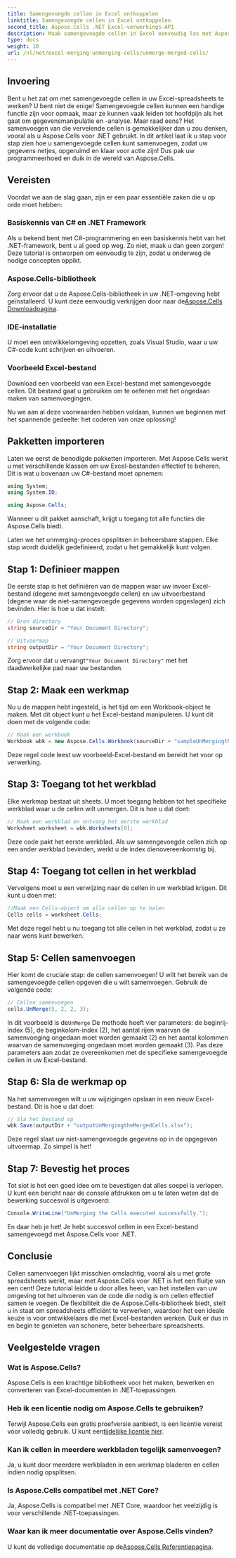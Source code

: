 ```yaml
---
title: Samengevoegde cellen in Excel ontkoppelen
linktitle: Samengevoegde cellen in Excel ontkoppelen
second_title: Aspose.Cells .NET Excel-verwerkings-API
description: Maak samengevoegde cellen in Excel eenvoudig los met Aspose.Cells voor .NET. Volg onze stapsgewijze handleiding om betere spreadsheets te maken.
type: docs
weight: 10
url: /nl/net/excel-merging-unmerging-cells/unmerge-merged-cells/
---
```

## Invoering

Bent u het zat om met samengevoegde cellen in uw Excel-spreadsheets te werken? U bent niet de enige! Samengevoegde cellen kunnen een handige functie zijn voor opmaak, maar ze kunnen vaak leiden tot hoofdpijn als het gaat om gegevensmanipulatie en -analyse. Maar raad eens? Het samenvoegen van die vervelende cellen is gemakkelijker dan u zou denken, vooral als u Aspose.Cells voor .NET gebruikt. In dit artikel laat ik u stap voor stap zien hoe u samengevoegde cellen kunt samenvoegen, zodat uw gegevens netjes, opgeruimd en klaar voor actie zijn! Dus pak uw programmeerhoed en duik in de wereld van Aspose.Cells.

## Vereisten

Voordat we aan de slag gaan, zijn er een paar essentiële zaken die u op orde moet hebben:

### Basiskennis van C# en .NET Framework
Als u bekend bent met C#-programmering en een basiskennis hebt van het .NET-framework, bent u al goed op weg. Zo niet, maak u dan geen zorgen! Deze tutorial is ontworpen om eenvoudig te zijn, zodat u onderweg de nodige concepten oppikt.

### Aspose.Cells-bibliotheek
Zorg ervoor dat u de Aspose.Cells-bibliotheek in uw .NET-omgeving hebt geïnstalleerd. U kunt deze eenvoudig verkrijgen door naar de[Aspose.Cells Downloadpagina](https://releases.aspose.com/cells/net/).

### IDE-installatie
U moet een ontwikkelomgeving opzetten, zoals Visual Studio, waar u uw C#-code kunt schrijven en uitvoeren.

### Voorbeeld Excel-bestand
Download een voorbeeld van een Excel-bestand met samengevoegde cellen. Dit bestand gaat u gebruiken om te oefenen met het ongedaan maken van samenvoegingen.

Nu we aan al deze voorwaarden hebben voldaan, kunnen we beginnen met het spannende gedeelte: het coderen van onze oplossing!

## Pakketten importeren

Laten we eerst de benodigde pakketten importeren. Met Aspose.Cells werkt u met verschillende klassen om uw Excel-bestanden effectief te beheren. Dit is wat u bovenaan uw C#-bestand moet opnemen:

```csharp
using System;
using System.IO;

using Aspose.Cells;
```

Wanneer u dit pakket aanschaft, krijgt u toegang tot alle functies die Aspose.Cells biedt.

Laten we het unmerging-proces opsplitsen in beheersbare stappen. Elke stap wordt duidelijk gedefinieerd, zodat u het gemakkelijk kunt volgen.

## Stap 1: Definieer mappen

De eerste stap is het definiëren van de mappen waar uw invoer Excel-bestand (degene met samengevoegde cellen) en uw uitvoerbestand (degene waar de niet-samengevoegde gegevens worden opgeslagen) zich bevinden. Hier is hoe u dat instelt:

```csharp
// Bron directory
string sourceDir = "Your Document Directory"; 

// Uitvoermap
string outputDir = "Your Document Directory"; 
```

 Zorg ervoor dat u vervangt`"Your Document Directory"` met het daadwerkelijke pad naar uw bestanden.

## Stap 2: Maak een werkmap

Nu u de mappen hebt ingesteld, is het tijd om een Workbook-object te maken. Met dit object kunt u het Excel-bestand manipuleren. U kunt dit doen met de volgende code:

```csharp
// Maak een werkboek
Workbook wbk = new Aspose.Cells.Workbook(sourceDir + "sampleUnMergingtheMergedCells.xlsx");
```

Deze regel code leest uw voorbeeld-Excel-bestand en bereidt het voor op verwerking. 

## Stap 3: Toegang tot het werkblad

Elke werkmap bestaat uit sheets. U moet toegang hebben tot het specifieke werkblad waar u de cellen wilt unmergen. Dit is hoe u dat doet:

```csharp
// Maak een werkblad en ontvang het eerste werkblad
Worksheet worksheet = wbk.Worksheets[0];
```

Deze code pakt het eerste werkblad. Als uw samengevoegde cellen zich op een ander werkblad bevinden, werkt u de index dienovereenkomstig bij.

## Stap 4: Toegang tot cellen in het werkblad

Vervolgens moet u een verwijzing naar de cellen in uw werkblad krijgen. Dit kunt u doen met:

```csharp
//Maak een Cells-object om alle cellen op te halen
Cells cells = worksheet.Cells;
```

Met deze regel hebt u nu toegang tot alle cellen in het werkblad, zodat u ze naar wens kunt bewerken.

## Stap 5: Cellen samenvoegen

Hier komt de cruciale stap: de cellen samenvoegen! U wilt het bereik van de samengevoegde cellen opgeven die u wilt samenvoegen. Gebruik de volgende code:

```csharp
// Cellen samenvoegen
cells.UnMerge(5, 2, 2, 3);
```

 In dit voorbeeld is de`UnMerge` De methode heeft vier parameters: de beginrij-index (5), de beginkolom-index (2), het aantal rijen waarvan de samenvoeging ongedaan moet worden gemaakt (2) en het aantal kolommen waarvan de samenvoeging ongedaan moet worden gemaakt (3). Pas deze parameters aan zodat ze overeenkomen met de specifieke samengevoegde cellen in uw Excel-bestand.

## Stap 6: Sla de werkmap op

Na het samenvoegen wilt u uw wijzigingen opslaan in een nieuw Excel-bestand. Dit is hoe u dat doet:

```csharp
// Sla het bestand op
wbk.Save(outputDir + "outputUnMergingtheMergedCells.xlsx");
```

Deze regel slaat uw niet-samengevoegde gegevens op in de opgegeven uitvoermap. Zo simpel is het!

## Stap 7: Bevestig het proces

Tot slot is het een goed idee om te bevestigen dat alles soepel is verlopen. U kunt een bericht naar de console afdrukken om u te laten weten dat de bewerking succesvol is uitgevoerd:

```csharp
Console.WriteLine("UnMerging the Cells executed successfully.");
```

En daar heb je het! Je hebt succesvol cellen in een Excel-bestand samengevoegd met Aspose.Cells voor .NET.

## Conclusie

Cellen samenvoegen lijkt misschien omslachtig, vooral als u met grote spreadsheets werkt, maar met Aspose.Cells voor .NET is het een fluitje van een cent! Deze tutorial leidde u door alles heen, van het instellen van uw omgeving tot het uitvoeren van de code die nodig is om cellen effectief samen te voegen. De flexibiliteit die de Aspose.Cells-bibliotheek biedt, stelt u in staat om spreadsheets efficiënt te verwerken, waardoor het een ideale keuze is voor ontwikkelaars die met Excel-bestanden werken. Duik er dus in en begin te genieten van schonere, beter beheerbare spreadsheets.

## Veelgestelde vragen

### Wat is Aspose.Cells?  
Aspose.Cells is een krachtige bibliotheek voor het maken, bewerken en converteren van Excel-documenten in .NET-toepassingen.

### Heb ik een licentie nodig om Aspose.Cells te gebruiken?  
 Terwijl Aspose.Cells een gratis proefversie aanbiedt, is een licentie vereist voor volledig gebruik. U kunt een[tijdelijke licentie hier](https://purchase.aspose.com/temporary-license/).

### Kan ik cellen in meerdere werkbladen tegelijk samenvoegen?  
Ja, u kunt door meerdere werkbladen in een werkmap bladeren en cellen indien nodig opsplitsen.

### Is Aspose.Cells compatibel met .NET Core?  
Ja, Aspose.Cells is compatibel met .NET Core, waardoor het veelzijdig is voor verschillende .NET-toepassingen.

### Waar kan ik meer documentatie over Aspose.Cells vinden?  
 U kunt de volledige documentatie op de[Aspose.Cells Referentiepagina](https://reference.aspose.com/cells/net/).